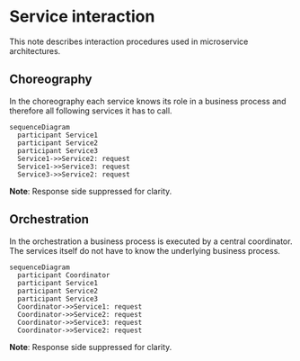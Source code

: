 # Service interaction

This note describes interaction procedures used in microservice architectures.

## Choreography

In the choreography each service knows its role in a business process and therefore all following services it has to call.

```mermaid
sequenceDiagram
  participant Service1
  participant Service2
  participant Service3
  Service1->>Service2: request
  Service1->>Service3: request
  Service3->>Service2: request
```
__Note__: Response side suppressed for clarity.

## Orchestration

In the orchestration a business process is executed by a central coordinator. The services itself do not have to know the underlying business process.

```mermaid
sequenceDiagram
  participant Coordinator
  participant Service1
  participant Service2
  participant Service3
  Coordinator->>Service1: request
  Coordinator->>Service2: request
  Coordinator->>Service3: request
  Coordinator->>Service2: request
```
__Note__: Response side suppressed for clarity.
